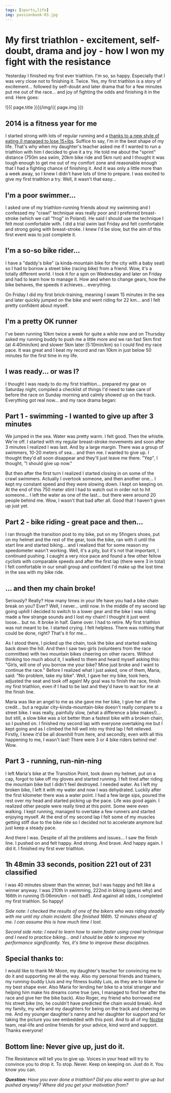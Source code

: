 ```yaml
---
tags: [sports,life]
img: passionbook-03.jpg
---
```


# My first triathlon - excitement, self-doubt, drama and joy - how I won my fight with the resistance

Yesterday I finished my first ever triathlon. I'm so, so happy. Especially that I was very close not to finishing it. Twice. Yes, my first triathlon is a story of excitement... followed by self-doubt and later drama that for a few minutes put me out of the race... and joy of fighting the odds and finishing it in the end. Here goes:

<!--More-->

![{{ page.title }}](/img/{{ page.img }})

## 2014 is a fitness year for me

I started strong with lots of regular running and a [thanks to a new style of eating /I managed to lose 15+lbs][1]. Suffice to say, I'm in the best shape of my life. That's why when my daughter's teacher asked me if I wanted to run a triathlon with him I decided to give it a try. He told me about the "sprint" distance (750m sea swim, 20km bike ride and 5km run) and I thought it was tough enough to get me out of my comfort zone and reasonable enough that I had a fighting chance of finishing it. And it was only a little more than a week away, so I knew I didn't have lots of time to prepare. I was excited to give my first triathlon a try. Well, it wasn't that easy...



## I'm a poor swimmer...

I asked one of my triathlon-running friends about my swimming and I confessed my "crawl" technique was really poor and I preferred breast-stroke (which we call "frog" in Poland). He said I should use the technique I felt most comfortable with. I did a trial swim last Friday and felt comfortable and strong going with breast-stroke. I knew I'd be slow, but the aim of this first event was to just complete it.

## I'm a so-so bike rider...

I have a "daddy's bike" (a kinda-mountain bike for the city with a baby seat) so I had to borrow a street bike (racing bike) from a friend. Wow, it's a totally different world. I took it for a spin on Wednesday and later on Friday and had to learn how to manage it. How and when to change gears, how the bike behaves, the speeds it achieves... everything. 

On Friday I did my first brick-training, meaning I swam 15 minutes in the sea and later quickly jumped on the bike and went riding for 22 km... and I felt pretty confident about myself.

## I'm a pretty OK runner

I've been running 10km twice a week for quite a while now and on Thursday asked my running buddy to push me a little more and we ran fast 5km first (at 4:40min/km) and slower 5km later (5:10min/km) so I could find my race pace. It was great and I beat my record and ran 10km in just below 50 minutes for the first time in my life.

## I was ready... or was I?

I thought I was ready to do my first triathlon... prepared my gear on Saturday night, compiled a checklist of things I'd need to take care of before the race on Sunday morning and calmly showed up on the track. Everything got real now... and my race drama began:

## Part 1 - swimming - I wanted to give up after 3 minutes

We jumped in the sea. Water was pretty warm. I felt good. Then the whistle. We're off. I started with my regular breast-stroke movements and soon after 3 minutes I realized I was last. And by a large margin. There was a group of swimmers, 10-20 meters of sea... and then me. I wanted to give up. I thought they'd all soon disappear and they'll just leave me there. "Yep", I thought, "I should give up now."

But then after the first turn I realized I started closing in on some of the crawl swimmers. Actually I overtook someone, and then another one... I kept my constant speed and they were slowing down. I kept on keeping on. At the end of this 750 meter stint I had to watch out in order not to hit someone... I left the water as one of the last... but there were around 20 people behind me. Wow, I wasn't that bad after all. Good that I haven't given up just yet.

## Part 2 - bike riding - great pace and then...

I ran through the transition post to my bike, put on my 5fingers shoes, put on my helmet and the rest of the gear, took the bike, ran with it until the start line and started biking... and I realized that for some reason my speedometer wasn't working. Well, it's a pity, but it's not that important, I continued pushing. I caught a very nice pace and found a few other fellow cyclists with comparable speeds and after the first lap (there were 3 in total) I felt comfortable in our small group and confident I'd make up the lost time in the sea with my bike ride.

## ... and then my chain broke!

Seriously? Really? How many times in your life have you had a bike chain break on you? Ever? Well, I never... until now. In the middle of my second lap going uphill I decided to switch to a lower gear and the bike I was riding made a few strange sounds and I lost my chain! I thought it just went loose... but no. It broke in half. Game over. I had to retire. My first triathlon was not meant to be. I started crying. I felt helpless. There was nothing that could be done, right? That's it for me...

As I stood there, I picked up the chain, took the bike and started walking back down the hill. And then I saw two girls (volunteers from the race committee) with two mountain bikes cheering on other racers. Without thinking too much about it, I walked to them and heard myself asking this: "Girls, will one of you borrow me your bike? Mine just broke and I want to continue the race." Before I realized what I just asked, one of them, Maria, said: "No problem, take my bike". Well, I gave her my bike, took hers, adjusted the seat and took off again! My goal was to finish the race, finish my first triathlon, even if I had to be last and they'd have to wait for me at the finish line.

Maria was like an angel to me as she gave me her bike, I give her all the credit... but a regular city-kinda-mountain-bike doesn't really compare to a street bike. I was really, painfully slow, (what a difference a bike makes!)... but still, a slow bike was a lot better than a fastest bike with a broken chain, so I pushed on. I finished my second lap with everyone overtaking me but I kept going and as I climbed the hill well into my third lap I felt relieved. Firstly, I knew it'd be all downhill from here, and secondly, even with all this happening to me, I wasn't last! There were 3 or 4 bike riders behind me! Wow.

## Part 3 - running, run-nin-ning

I left Maria's bike at the Transition Point, took down my helmet, put on a cap, forgot to take off my gloves and started running. I felt tired after riding the mountain bike but I didn't feel destroyed. I needed water. As I left my broken bike, I left it with my water and now I was dehydrated. Luckily after the first kilometer there was a water point. I had a few large sips, poured the rest over my head and started picking up the pace. Life was good again. I realized other people were really tired at this point. Some were even walking. I kept running, managed to overtake a few runners and started enjoying myself. At the end of my second lap I felt some of my muscles getting stiff due to the bike ride so I decided not to accelerate anymore but just keep a steady pace.

And there I was. Despite of all the problems and issues... I saw the finish line. I pushed on and felt happy. And strong. And brave. And happy again. I did it. I finished my first ever triathlon.

## 1h 48min 33 seconds, position 221 out of 231 classified

I was 40 minutes slower than the winner, but I was happy and felt like a winner anyway. I was 210th in swimming, 222nd in biking (guess why) and 166th in running (5:06min/km - not bad!). And against all odds, I completed my first triathlon. So happy!

*Side note: I checked the results of one of the bikers who was riding steadily with me until my chain incident. She finished 166th. 12 minutes ahead of me. I can assume this is how much time I lost.*

*Second side note: I need to learn how to swim faster using crawl technique and I need to practice biking... and I should be able to improve my performance significantly. Yes, it's time to improve these disciplines.*

## Special thanks to:

I would like to thank Mr Moon, my daughter's teacher for convincing me to do it and supporting me all the way. Also my personal friends and trainers, my running-buddy Lluis and my fitness buddy Luis, as they are to blame for my best shape ever. Also Maria for lending her bike to a total stranger and helping him make his dreams come true (yes, I managed to find her after the race and give her the bike back). Also Roger, my friend who borrowed me his street bike (no, he couldn't have predicted the chain would break). And my family, my wife and my daughters for being on the track and cheering on me. And my younger daughter's nanny and her daughter for support and for taking the picture you see embedded with this post. And to all of my [Nozbe][n] team, real-life and online friends for your advice, kind word and support. Thanks everyone!

## Bottom line: Never give up, just do it.

The Resistance will tell you to give up. Voices in your head will try to convince you to drop it. To stop. Never. Keep on keeping on. Just do it. You know you can.

***Question:*** *Have you ever done a triathlon? Did you also want to give up but pushed anyway? Where did you get your motivation from?*

[1]: /book-why-fat
[Dropbox]: http://db.tt/kD7Liux
[Evernote]: /how-i-use-evernote
[Nozbe]: http://www.nozbe.com/
[s]: http://www.nozbe.com/signup
[#iPadOnly]: http://ipadonly.com/
[Productive! Magazine]: http://www.productivemag.com/
[Productive! Show]: /show
[Twitter]: http://twitter.com/MSliwinski



[n]: https://michael.gratis/nozbe